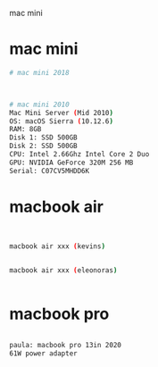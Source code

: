 







mac mini



# mac mini

```bash
# mac mini 2018



# mac mini 2010
Mac Mini Server (Mid 2010)
OS: macOS Sierra (10.12.6)
RAM: 8GB
Disk 1: SSD 500GB
Disk 2: SSD 500GB
CPU: Intel 2.66Ghz Intel Core 2 Duo
GPU: NVIDIA GeForce 320M 256 MB
Serial: C07CV5MHDD6K

```





# macbook air

```bash


macbook air xxx (kevins)


macbook air xxx (eleonoras)



```


# macbook pro
```bash

paula: macbook pro 13in 2020
61W power adapter




```

